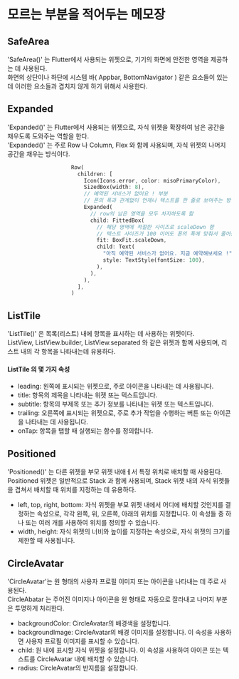 # 모르는 부분을 적어두는 메모장

## SafeArea
'SafeArea()' 는 Flutter에서 사용되는 위젯으로, 기기의 화면에 안전한 영역을 제공하는 데 사용된다.   
화면의 상단이나 하단에 시스템 바( Appbar, BottomNavigator ) 같은 요소들이 있는데 이러한 요소들과 겹치지 않게 하기 위해서 사용한다.   

## Expanded
'Expanded()' 는 Flutter에서 사용되는 위젯으로, 자식 위젯을 확장하여 남은 공간을 채우도록 도와주는 역할을 한다.   
'Expanded()' 는 주로 Row 나 Column, Flex 와 함께 사용되며, 자식 위젯의 나머지 공간을 채우는 방식이다.
```dart
                    Row(
                      children: [
                        Icon(Icons.error, color: misoPrimaryColor),
                        SizedBox(width: 8),
                        // 예약된 서비스가 없어요 ! 부분
                        // 폰의 폭과 관계없이 언제나 텍스트를 한 줄로 보여주는 방법
                        Expanded(
                          // row의 남은 영역을 모두 차지하도록 함
                          child: FittedBox(
                            // 해당 영역에 적절한 사이즈로 scaleDown 함
                            // 텍스트 사이즈가 100 이어도 폰의 폭에 맞춰서 줄어듬
                            fit: BoxFit.scaleDown,
                            child: Text(
                              "아직 예약된 서비스가 없어요. 지금 예약해보세요 !",
                              style: TextStyle(fontSize: 100),
                            ),
                          ),
                        ),
                      ],
                    )
```

## ListTile
'ListTile()' 은 목록(리스트) 내에 항목을 표시하는 데 사용하는 위젯이다.   
ListView, ListView.builder, ListView.separated 와 같은 위젯과 함꼐 사용되며, 리스트 내의 각 항목을 나타내는데 유용하다.   

#### ListTile 의 몇 가지 속성
- leading: 왼쪽에 표시되는 위젯으로, 주로 아이콘을 나타내는 데 사용됩니다.
- title: 항목의 제목을 나타내는 위젯 또는 텍스트입니다.
- subtitle: 항목의 부제목 또는 추가 정보를 나타내는 위젯 또는 텍스트입니다.
- trailing: 오른쪽에 표시되는 위젯으로, 주로 추가 작업을 수행하는 버튼 또는 아이콘을 나타내는 데 사용됩니다.
- onTap: 항목을 탭할 때 실행되는 함수를 정의합니다.

## Positioned
'Positioned()' 는 다른 위젯을 부모 위젯 내애ㅔ서 특정 위치로 배치할 때 사용된다.   
Positioned 위젯은 일반적으로 Stack 과 함께 사용되며, Stack 위젯 내의 자식 위젯들을 겹쳐서 배치할 때 위치를 지정하는 데 유용하다.

- left, top, right, bottom: 자식 위젯을 부모 위젯 내에서 어디에 배치할 것인지를 결정하는 속성으로, 각각 왼쪽, 위, 오른쪽, 아래의 위치를 지정합니다. 이 속성들 중 하나 또는 여러 개를 사용하여 위치를 정의할 수 있습니다.
- width, height: 자식 위젯의 너비와 높이를 지정하는 속성으로, 자식 위젯의 크기를 제한할 때 사용됩니다.

## CircleAvatar
'CircleAvatar'는 원 형태의 사용자 프로필 이미지 또는 아이콘을 나타내는 데 주로 사용된다.   
CircleAbatar 는 주어진 이미지나 아이콘을 원 형태로 자동으로 잘라내고 나머지 부분은 투명하게 처리한다.

- backgroundColor: CircleAvatar의 배경색을 설정합니다.
- backgroundImage: CircleAvatar의 배경 이미지를 설정합니다. 이 속성을 사용하면 사용자 프로필 이미지를 표시할 수 있습니다.
- child: 원 내에 표시할 자식 위젯을 설정합니다. 이 속성을 사용하여 아이콘 또는 텍스트를 CircleAvatar 내에 배치할 수 있습니다.
- radius: CircleAvatar의 반지름을 설정합니다.
